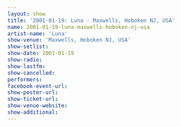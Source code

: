 ```yaml
---
layout: show
title: '2001-01-19: Luna - Maxwells, Hoboken NJ, USA'
name: 2001-01-19-luna-maxwells-hoboken-nj-usa
artist-name: 'Luna'
show-venue: 'Maxwells, Hoboken NJ, USA'
show-setlist: 
show-date: 2001-01-19
show-radio: 
show-lastfm: 
show-cancelled: 
performers: 
facebook-event-url: 
show-poster-url: 
show-ticket-url: 
show-venue-website: 
show-additional: 
---
```


